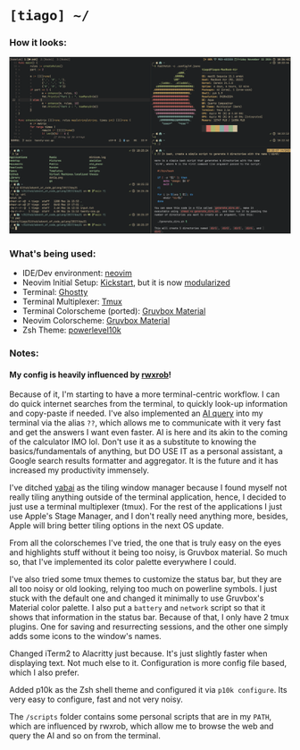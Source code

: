 # `[tiago] ~/`

### How it looks:
![image](ws.png)

### What's being used:
- IDE/Dev environment: [neovim](https://neovim.io)
- Neovim Initial Setup: [Kickstart](https://github.com/nvim-lua/kickstart.nvim), but it is now [modularized](https://github.com/dam9000/kickstart-modular.nvim)
- Terminal: [Ghostty](https://github.com/ghostty-org/ghostty)
- Terminal Multiplexer: [Tmux](https://github.com/tmux/tmux)
- Terminal Colorscheme (ported): [Gruvbox Material](./.config/ghostty/config)
- Neovim Colorscheme: [Gruvbox Material](https://github.com/f4z3r/gruvbox-material.nvim)
- Zsh Theme: [powerlevel10k](https://github.com/romkatv/powerlevel10k)

### Notes:

#### My config is heavily influenced by [rwxrob](https://www.youtube.com/@rwxrob)!

Because of it, I'm starting to have a more terminal-centric workflow. I can do quick internet searches from the terminal, to quickly look-up information and copy-paste if needed. I've also implemented an [AI query](https://groq.com) into
my terminal via the alias `??`, which allows me to communicate with it very fast and get the answers I want even faster. AI is here and its akin to the coming of the calculator IMO lol. Don't use it as a substitute to knowing the basics/fundamentals of anything, but DO USE IT as a personal assistant, 
a Google search results formatter and aggregator. It is the future and it has increased my productivity immensely.

I've ditched [yabai](https://github.com/koekeishiya/yabai) as the tiling window manager because I found myself not really tiling anything outside of the terminal application, hence, I decided to just 
use a terminal multiplexer (tmux). For the rest of the applications I just use Apple's Stage Manager, and I don't really need anything more, besides, Apple will bring better tiling options in the next OS update.

From all the colorschemes I've tried, the one that is truly easy on the eyes and highlights stuff without it being too noisy, is Gruvbox material. So much so, that I've implemented its color palette everywhere I could.

I've also tried some tmux themes to customize the status bar, but they are all too noisy or old looking, relying too much on powerline symbols. I just stuck with the default one and changed it minimally to use Gruvbox's Material 
color palette. I also put a `battery` and `network` script so that it shows that information in the status bar.
Because of that, I only have 2 tmux plugins. One for saving and resurrecting sessions, and the other one simply adds some icons to the window's names.

Changed iTerm2 to Alacritty just because. It's just slightly faster when displaying text. Not much else to it. Configuration is more config file based, which I also prefer.

Added p10k as the Zsh shell theme and configured it via `p10k configure`. Its very easy to configure, fast and not very noisy.

The `/scripts` folder contains some personal scripts that are in my `PATH`, which are influenced by rwxrob, which allow me to browse the web and query the AI and so on from the terminal.
